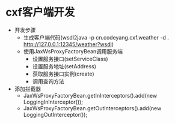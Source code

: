 # cxf客户端开发
* 开发步骤
    * 生成客户端代码(wsdl2java -p cn.codeyang.cxf.weather -d . http://127.0.0.1:12345/weather?wsdl)
    * 使用JaxWsProxyFactoryBean调用服务端
        * 设置服务接口(setServiceClass)
        * 设置服务地址(setAddress)
        * 获取服务接口实例(create)
        * 调用查询方法
* 添加拦截器
    * JaxWsProxyFactoryBean.getInInterceptors().add(new LoggingInInterceptor());
    * JaxWsProxyFactoryBean.getOutInterceptors().add(new LoggingOutInterceptor());